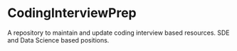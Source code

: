 # CodingInterviewPrep
A repository to maintain and update coding interview based resources. SDE and Data Science based positions.
